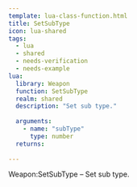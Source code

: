 ```yaml
---
template: lua-class-function.html
title: SetSubType
icon: lua-shared
tags:
  - lua
  - shared
  - needs-verification
  - needs-example
lua:
  library: Weapon
  function: SetSubType
  realm: shared
  description: "Set sub type."
  
  arguments:
    - name: "subType"
      type: number
  returns:
    
---
```


<div class="lua__search__keywords">
Weapon:SetSubType &#x2013; Set sub type.
</div>
